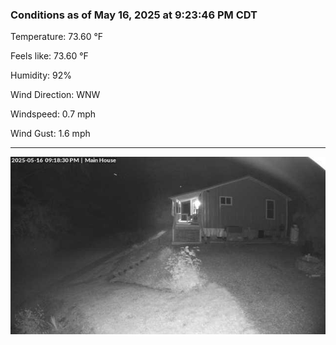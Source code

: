 ### Conditions as of May 16, 2025 at 9:23:46 PM CDT 

Temperature: 73.60 &deg;F

Feels like: 73.60 &deg;F

Humidity: 92%

Wind Direction: WNW

Windspeed: 0.7 mph

Wind Gust: 1.6 mph

---

<img src="./images/latest.jpeg"/>


